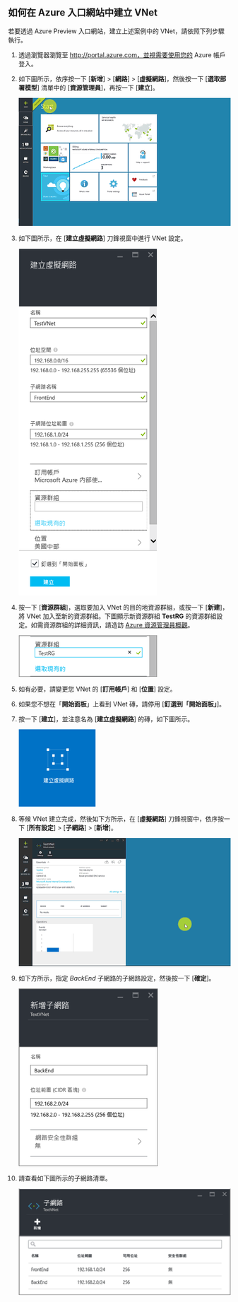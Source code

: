## 如何在 Azure 入口網站中建立 VNet

若要透過 Azure Preview 入口網站，建立上述案例中的 VNet，請依照下列步驟執行。

1. 透過瀏覽器瀏覽至 http://portal.azure.com，並視需要使用您的 Azure 帳戶登入。
2. 如下圖所示，依序按一下 [**新增**] > [**網路**] > [**虛擬網路**]，然後按一下 [**選取部署模型**] 清單中的 [**資源管理員**]，再按一下 [**建立**]。

	![在 Azure 入口網站中建立 VNet](./media/virtual-networks-create-vnet-arm-pportal-include/vnet-create-arm-pportal-figure1.gif)

3. 如下圖所示，在 [**建立虛擬網路**] 刀鋒視窗中進行 VNet 設定。

	![建立虛擬網路的刀鋒視窗](./media/virtual-networks-create-vnet-arm-pportal-include/vnet-create-arm-pportal-figure2.png)

4. 按一下 [**資源群組**]，選取要加入 VNet 的目的地資源群組，或按一下 [**新建**]，將 VNet 加入至新的資源群組。下圖顯示新資源群組 **TestRG** 的資源群組設定。如需資源群組的詳細資訊，請造訪 [Azure 資源管理員概觀](../articles/resource-group-overview.md/#resource-groups)。

	![資源群組](./media/virtual-networks-create-vnet-arm-pportal-include/vnet-create-arm-pportal-figure3.png)

5. 如有必要，請變更您 VNet 的 [**訂用帳戶**] 和 [**位置**] 設定。

6. 如果您不想在「**開始面板**」上看到 VNet 磚，請停用 [**釘選到「開始面板」**]。

7. 按一下 [**建立**]，並注意名為 [**建立虛擬網路**] 的磚，如下圖所示。

	![建立虛擬網路磚](./media/virtual-networks-create-vnet-arm-pportal-include/vnet-create-arm-pportal-figure4.png)

8. 等候 VNet 建立完成，然後如下方所示，在 [**虛擬網路**] 刀鋒視窗中，依序按一下 [**所有設定**] > [**子網路**] > [**新增**]。

	![在 Azure 入口網站中新增子網路](./media/virtual-networks-create-vnet-arm-pportal-include/vnet-create-arm-pportal-figure5.gif)

9. 如下方所示，指定 *BackEnd* 子網路的子網路設定，然後按一下 [**確定**]。

	![子網路設定](./media/virtual-networks-create-vnet-arm-pportal-include/vnet-create-arm-pportal-figure6.png)

10. 請查看如下圖所示的子網路清單。

	![VNet 中的子網路清單](./media/virtual-networks-create-vnet-arm-pportal-include/vnet-create-arm-pportal-figure7.png)

<!---HONumber=AcomDC_0323_2016-->